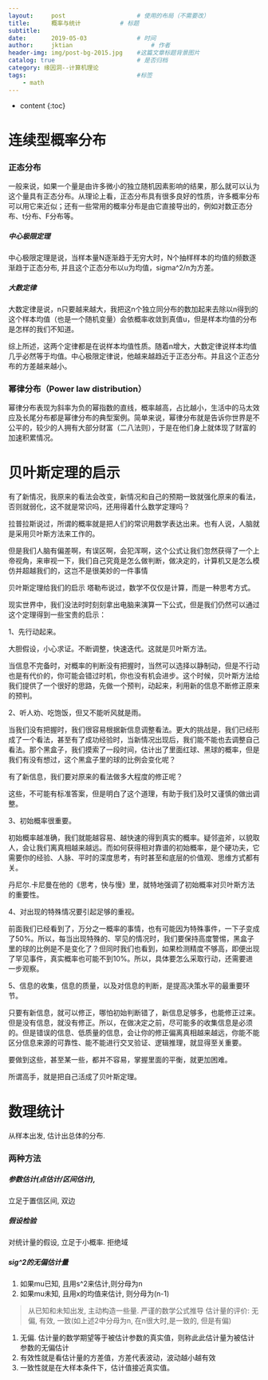 ```yaml
---
layout:     post   				    # 使用的布局（不需要改）
title:      概率与统计			# 标题 
subtitle:  	 
date:       2019-05-03				# 时间
author:     jktian 						# 作者
header-img: img/post-bg-2015.jpg 	#这篇文章标题背景图片
catalog: true 						# 是否归档
category: 缘因洞--计算机理论
tags:								#标签
    - math
---
```


* content
{:toc}



# 连续型概率分布
### 正态分布
一般来说，如果一个量是由许多微小的独立随机因素影响的结果，那么就可以认为这个量具有正态分布。从理论上看，正态分布具有很多良好的性质，许多概率分布可以用它来近似；还有一些常用的概率分布是由它直接导出的，例如对数正态分布、t分布、F分布等。
##### 中心极限定理 
中心极限定理是说，当样本量N逐渐趋于无穷大时，N个抽样样本的均值的频数逐渐趋于正态分布, 并且这个正态分布以u为均值，sigma^2/n为方差。

##### 大数定律
大数定律是说，n只要越来越大，我把这n个独立同分布的数加起来去除以n得到的这个样本均值（也是一个随机变量）会依概率收敛到真值u，但是样本均值的分布是怎样的我们不知道。

综上所述，这两个定律都是在说样本均值性质。随着n增大，大数定律说样本均值几乎必然等于均值。中心极限定律说，他越来越趋近于正态分布。并且这个正态分布的方差越来越小。

### 幂律分布（Power law distribution）
幂律分布表现为斜率为负的幂指数的直线，概率越高，占比越小，生活中的马太效应及长尾分布都是幂律分布的典型案例。简单来说，幂律分布就是告诉你世界是不公平的，较少的人拥有大部分财富（二八法则），于是在他们身上就体现了财富的加速积累情况。


# 贝叶斯定理的启示
有了新情况，我原来的看法会改变，新情况和自己的预期一致就强化原来的看法，否则就弱化，这不就是常识吗，还用得着什么数学定理吗？

拉普拉斯说过，所谓的概率就是把人们的常识用数学表达出来。也有人说，人脑就是采用贝叶斯方法来工作的。

但是我们人脑有偏差啊，有误区啊，会犯浑啊，这个公式让我们忽然获得了一个上帝视角，来审视一下，我们自己究竟是怎么做判断，做决定的，计算机又是怎么模仿并超越我们的，这岂不是很美妙的一件事情 

贝叶斯定理给我们的启示
塔勒布说过，数学不仅仅是计算，而是一种思考方式。

现实世界中，我们没法时时刻刻拿出电脑来演算一下公式，但是我们仍然可以通过这个定理得到一些宝贵的启示：

1、先行动起来。

大胆假设，小心求证。不断调整，快速迭代。这就是贝叶斯方法。

当信息不完备时，对概率的判断没有把握时，当然可以选择以静制动，但是不行动也是有代价的，你可能会错过时机，你也没有机会进步。这个时候，贝叶斯方法给我们提供了一个很好的思路，先做一个预判，动起来，利用新的信息不断修正原来的预判。

2、听人劝、吃饱饭，但又不能听风就是雨。

当我们没有把握时，我们很容易根据新信息调整看法。更大的挑战是，我们已经形成了一个看法，甚至有了成功经验时，当新情况出现后，我们能不能也去调整自己看法。那个黑盒子，我们摸索了一段时间，估计出了里面红球、黑球的概率，但是我们有没有想过，这个黑盒子里的球的比例会变化呢？

有了新信息，我们要对原来的看法做多大程度的修正呢？

这些，不可能有标准答案，但是明白了这个道理，有助于我们及时又谨慎的做出调整。

3、初始概率很重要。

初始概率越准确，我们就能越容易、越快速的得到真实的概率。疑邻盗斧，以貌取人，会让我们离真相越来越远。而如何获得相对靠谱的初始概率，是个硬功夫，它需要你的经验、人脉、平时的深度思考，有时甚至和底层的价值观、思维方式都有关。

丹尼尔.卡尼曼在他的《思考，快与慢》里，就特地强调了初始概率对贝叶斯方法的重要性。

4、对出现的特殊情况要引起足够的重视。

前面我们已经看到了，万分之一概率的事情，也有可能因为特殊事件，一下子变成了50%。所以，每当出现特殊的、罕见的情况时，我们要保持高度警惕，黑盒子里的球的比例是不是变化了？但同时我们也看到，如果检测精度不够高，即便出现了罕见事件，真实概率也可能不到10%。所以，具体要怎么采取行动，还需要进一步观察。

5、信息的收集，信息的质量，以及对信息的判断，是提高决策水平的最重要环节。

只要有新信息，就可以修正，哪怕初始判断错了，新信息足够多，也能修正过来。但是没有信息，就没有修正。所以，在做决定之前，尽可能多的收集信息是必须的。但是错误的信息、低质量的信息，会让你的修正偏离真相越来越远，你能不能区分信息来源的可靠性、能不能进行交叉验证、逻辑推理，就显得至关重要。

要做到这些，甚至某一些，都并不容易，掌握里面的平衡，就更加困难。

所谓高手，就是把自己活成了贝叶斯定理。

# 数理统计
从样本出发, 估计出总体的分布.


### 两种方法
##### 参数估计(点估计/区间估计),
立足于置信区间, 双边

##### 假设检验
对统计量的假设, 立足于小概率.
拒绝域

##### sig^2的无偏估计量
1. 如果mu已知, 且用s^2来估计,则分母为n
2. 如果mu未知, 且用x的均值来估计, 则分母为(n-1)

> 从已知和未知出发, 主动构造一些量. 严谨的数学公式推导
> 估计量的评价: 无偏, 有效, 一致(如上述2中分母为n, 在n很大时,是一致的, 但是有偏)

1. 无偏. 估计量的数学期望等于被估计参数的真实值，则称此此估计量为被估计参数的无偏估计
2. 有效性就是看估计量的方差值，方差代表波动，波动越小越有效
3. 一致性就是在大样本条件下，估计值接近真实值。
